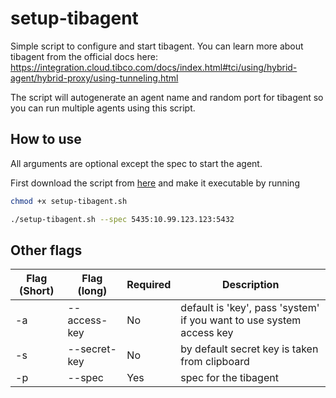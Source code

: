 # setup-tibagent

Simple script to configure and start tibagent. You can learn more about tibagent from the official docs here: <https://integration.cloud.tibco.com/docs/index.html#tci/using/hybrid-agent/hybrid-proxy/using-tunneling.html>

The script will autogenerate an agent name and random port for tibagent so you can run multiple agents using this script.

## How to use

All arguments are optional except the spec to start the agent.

First download the script from [here](https://raw.githubusercontent.com/awakchau-tibco/setup-tibagent/master/setup-tibagent.sh "Download setup-tibagent.sh") and make it executable by running

```bash
chmod +x setup-tibagent.sh
```

```bash
./setup-tibagent.sh --spec 5435:10.99.123.123:5432
```

## Other flags

| Flag (Short) | Flag (long) | Required | Description |
|--|--|--|--|
| -a | --access-key | No | default is 'key', pass 'system' if you want to use system access key |
| -s | --secret-key | No | by default secret key is taken from clipboard |
| -p | --spec | Yes | spec for the tibagent |
